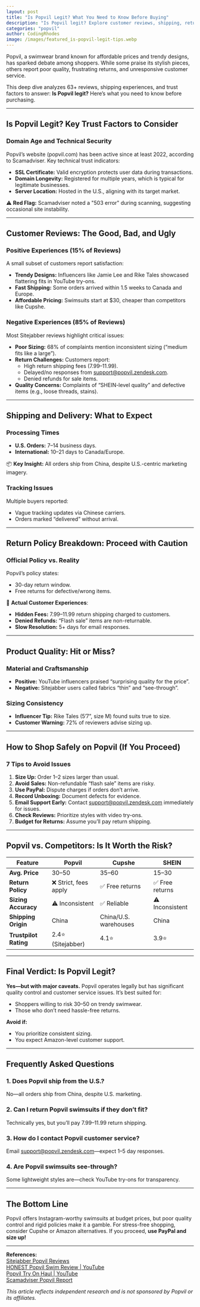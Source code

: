 ```yaml
---
layout: post
title: "Is Popvil Legit? What You Need to Know Before Buying"
description: "Is Popvil legit? Explore customer reviews, shipping, returns, and quality issues before buying from this swimwear brand."
categories: "popvil"
author: CodingRhodes
image: /images/featured_is-popvil-legit-tips.webp
---
```


Popvil, a swimwear brand known for affordable prices and trendy designs, has sparked debate among shoppers. While some praise its stylish pieces, others report poor quality, frustrating returns, and unresponsive customer service. 

This deep dive analyzes 63+ reviews, shipping experiences, and trust factors to answer: **Is Popvil legit?** Here’s what you need to know before purchasing.

---

## Is Popvil Legit? Key Trust Factors to Consider

### Domain Age and Technical Security  
Popvil’s website (popvil.com) has been active since at least 2022, according to Scamadviser. Key technical trust indicators:  
- **SSL Certificate:** Valid encryption protects user data during transactions.  
- **Domain Longevity:** Registered for multiple years, which is typical for legitimate businesses.  
- **Server Location:** Hosted in the U.S., aligning with its target market.  

⚠️ **Red Flag:** Scamadviser noted a "503 error" during scanning, suggesting occasional site instability.  

---

## Customer Reviews: The Good, Bad, and Ugly

<ins class="adsbygoogle"
     style="display:block"
     data-ad-client="ca-pub-2784742237479601"
     data-ad-slot="3760872290"
     data-ad-format="auto"
     data-full-width-responsive="true"></ins>
<script>
     (adsbygoogle = window.adsbygoogle || []).push({});
</script>

### Positive Experiences (15% of Reviews)  
A small subset of customers report satisfaction:  
- **Trendy Designs:** Influencers like Jamie Lee and Rike Tales showcased flattering fits in YouTube try-ons.  
- **Fast Shipping:** Some orders arrived within 1.5 weeks to Canada and Europe.  
- **Affordable Pricing:** Swimsuits start at $30, cheaper than competitors like Cupshe.  

### Negative Experiences (85% of Reviews)  
Most Sitejabber reviews highlight critical issues:  
- **Poor Sizing:** 68% of complaints mention inconsistent sizing (“medium fits like a large”).  
- **Return Challenges:** Customers report:  
  - High return shipping fees ($7.99–$11.99).  
  - Delayed/no responses from support@popvil.zendesk.com.  
  - Denied refunds for sale items.  
- **Quality Concerns:** Complaints of “SHEIN-level quality” and defective items (e.g., loose threads, stains).  

---

## Shipping and Delivery: What to Expect  

### Processing Times  
- **U.S. Orders:** 7–14 business days.  
- **International:** 10–21 days to Canada/Europe.  

📦 **Key Insight:** All orders ship from China, despite U.S.-centric marketing imagery.  

### Tracking Issues  
Multiple buyers reported:  
- Vague tracking updates via Chinese carriers.  
- Orders marked “delivered” without arrival.  

---

## Return Policy Breakdown: Proceed with Caution  

### Official Policy vs. Reality  
Popvil’s policy states:  
- 30-day return window.  
- Free returns for defective/wrong items.  

🚩 **Actual Customer Experiences**:  
- **Hidden Fees:** $7.99–$11.99 return shipping charged to customers.  
- **Denied Refunds:** “Flash sale” items are non-returnable.  
- **Slow Resolution:** 5+ days for email responses.  

---

## Product Quality: Hit or Miss?  

<ins class="adsbygoogle"
     style="display:block"
     data-ad-client="ca-pub-2784742237479601"
     data-ad-slot="3760872290"
     data-ad-format="auto"
     data-full-width-responsive="true"></ins>
<script>
     (adsbygoogle = window.adsbygoogle || []).push({});
</script>

### Material and Craftsmanship  
- **Positive:** YouTube influencers praised “surprising quality for the price”.  
- **Negative:** Sitejabber users called fabrics “thin” and “see-through”.  

### Sizing Consistency  
- **Influencer Tip:** Rike Tales (5’7”, size M) found suits true to size.  
- **Customer Warning:** 72% of reviewers advise sizing up.  

---

## How to Shop Safely on Popvil (If You Proceed)  

### 7 Tips to Avoid Issues  
1. **Size Up:** Order 1–2 sizes larger than usual.  
2. **Avoid Sales:** Non-refundable “flash sale” items are risky.  
3. **Use PayPal:** Dispute charges if orders don’t arrive.  
4. **Record Unboxing:** Document defects for evidence.  
5. **Email Support Early:** Contact support@popvil.zendesk.com immediately for issues.  
6. **Check Reviews:** Prioritize styles with video try-ons.  
7. **Budget for Returns:** Assume you’ll pay return shipping.  

---

## Popvil vs. Competitors: Is It Worth the Risk?  

| Feature               | Popvil                | Cupshe                | SHEIN                 |
|-----------------------|-----------------------|-----------------------|-----------------------|
| **Avg. Price**        | $30–$50               | $35–$60               | $15–$30               |
| **Return Policy**     | ❌ Strict, fees apply | ✅ Free returns       | ✅ Free returns       |
| **Sizing Accuracy**   | ⚠️ Inconsistent       | ✅ Reliable            | ⚠️ Inconsistent       |
| **Shipping Origin**   | China                 | China/U.S. warehouses | China                 |
| **Trustpilot Rating** | 2.4⭐ (Sitejabber) | 4.1⭐                 | 3.9⭐                 |

---

## Final Verdict: Is Popvil Legit?  

<ins class="adsbygoogle"
     style="display:block"
     data-ad-client="ca-pub-2784742237479601"
     data-ad-slot="3760872290"
     data-ad-format="auto"
     data-full-width-responsive="true"></ins>
<script>
     (adsbygoogle = window.adsbygoogle || []).push({});
</script>

**Yes—but with major caveats.** Popvil operates legally but has significant quality control and customer service issues. It’s best suited for:  
- Shoppers willing to risk $30–$50 on trendy swimwear.  
- Those who don’t need hassle-free returns.  

**Avoid if:**  
- You prioritize consistent sizing.  
- You expect Amazon-level customer support.  

---

## Frequently Asked Questions  

### 1. Does Popvil ship from the U.S.?  
No—all orders ship from China, despite U.S. marketing.  

### 2. Can I return Popvil swimsuits if they don’t fit?  
Technically yes, but you’ll pay $7.99–$11.99 return shipping.  

### 3. How do I contact Popvil customer service?  
Email support@popvil.zendesk.com—expect 1–5 day responses.  

### 4. Are Popvil swimsuits see-through?  
Some lightweight styles are—check YouTube try-ons for transparency.  

---

## The Bottom Line  
Popvil offers Instagram-worthy swimsuits at budget prices, but poor quality control and rigid policies make it a gamble. For stress-free shopping, consider Cupshe or Amazon alternatives. If you proceed, **use PayPal and size up!**  

---

**References:**  
[Sitejabber Popvil Reviews](https://www.sitejabber.com/reviews/popvil.com)  
[HONEST Popvil Swim Review | YouTube](https://www.youtube.com/watch?v=wWD_ffC9GuI)  
[Popvil Try On Haul | YouTube](https://www.youtube.com/watch?v=e4pJsir-JBw)  
[Scamadviser Popvil Report](https://www.scamadviser.com/check-website/m.popvil.com)  

*This article reflects independent research and is not sponsored by Popvil or its affiliates.*
